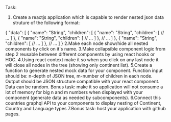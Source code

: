 Task:
1. Create a reactjs application which is capable to render nested json data struture of the following format:

{
  "data": [
    {
      "name": "String",
      "children": [
        {
          "name": "String",
          "children": [
            // ...
          ]
        }, {
          "name": "String",
          "children": [
            // ...
          ]
        },
        // ...
      ]
    }, {
      "name": "String",
      "children": [
        // ...
      ]
    },
    // ...
  ]
}
2.Make each node show/hide all nested components by click on it's name.
3.Make collapsible component logic from step 2 reusable between different components by using react hooks or HOC.
4.Using react context make it so when you click on any last node it will close all nodes in the tree (showing only continent list).
5.Create a function to generate nested mock data for your component. Function input should be: n-depth of JSON tree, m-number of children in each node. Output should be JSON structure compatible with your react component. Data can be random. Bonus task: make it so application will not consume a lot of memory for big n and m numbers when displayed with your component (generate data as needed by subcomponents).
6.Connect this countries graphql API to your components to display nesting of Continent, Country and Language types
7.Bonus task: host your application with github pages.
